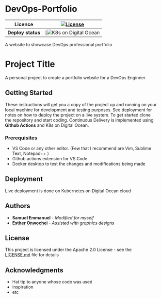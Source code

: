 # DevOps-Portfolio 

| **Licence**  | [![License](https://img.shields.io/badge/License-Apache%202.0-blue.svg)](https://opensource.org/licenses/Apache-2.0)  |
|---|---|
| **Deploy status**  |  [![K8s on Digital Ocean](https://cloud.digitalocean.com) |


A website to showcase DevOps professional portfolio
# Project Title

A personal project to create a portfolio website for a DevOps Engineer

## Getting Started

These instructions will get you a copy of the project up and running on your local machine for development and testing purposes.
See deployment for notes on how to deploy the project on a live system.
To get started clone the repository and start coding. Continuous Delivery is implemented using __Github Actions__ and K8s on Digital Ocean.

### Prerequisites

- VS Code or any other editor. (Few that I recommend are Vim, Sublime Text, Notepad++ )
- Github actions extension for VS Code
- Docker desktop to test the changes and modifications being made 

## Deployment

Live deployment is done on Kubernetes on Digital Ocean cloud

## Authors

* **Samuel Emmanuel** - *Modified for myself*
* [**Esther Onwochei**](https://www.behance.net/estheronwochei_) - *Assisted with graphics designs*

## License

This project is licensed under the Apache 2.0 License - see the [LICENSE.md](LICENSE.md) file for details

## Acknowledgments

* Hat tip to anyone whose code was used
* Inspiration
* etc
